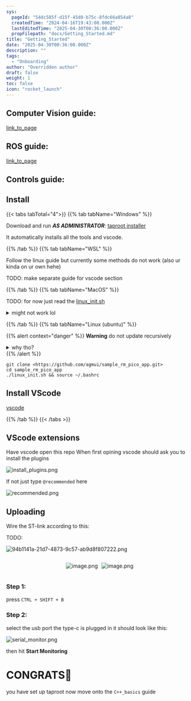 ```yaml
---
sys:
  pageId: "54dc585f-d15f-45d0-b75c-8fdc66a854a8"
  createdTime: "2024-04-16T19:43:00.000Z"
  lastEditedTime: "2025-04-30T00:36:00.000Z"
  propFilepath: "docs/Getting_Started.md"
title: "Getting_Started"
date: "2025-04-30T00:36:00.000Z"
description: ""
tags:
  - "Onboarding"
author: "Overridden author"
draft: false
weight: 1
toc: false
icon: "rocket_launch"
---
```


## Computer Vision guide:

[link_to_page](86d45bc0-388b-4d26-8848-44f255f73d0e)

## ROS guide:

[link_to_page](3c76c1de-ec8f-46d6-8b0a-294005edc2d5)

## Controls guide:

## Install

{{< tabs tabTotal="4">}}
{{% tab tabName="Windows" %}}

Download and run _**AS ADMINISTRATOR**_: [taproot installer](https://github.com/Thornbots/TeachingFreshies/releases/tag/1.0)

It automatically installs all the tools and vscode.

{{% /tab %}}
{{% tab tabName="WSL" %}}

Follow the linux guide but currently some methods do not work (also ur kinda on ur own hehe)

TODO: make separate guide for vscode section

{{% /tab %}}
{{% tab tabName="MacOS" %}}

TODO: for now just read the [linux_init.sh](https://github.com/agmui/sample_rm_pico_app/blob/main/linux_init.sh)

<details>
<summary>might not work lol</summary>

`brew install libusb pkg-config`

Next install: [vscode](https://code.visualstudio.com/Download)

</details>

{{% /tab %}}
{{% tab tabName="Linux (ubuntu)" %}}

{{% alert context="danger" %}}
**Warning** do not update recursively
<details>
<summary>why tho?</summary>
There are some submodules that may go on for a while (like tinyusb) and I highly
recommend you don't need to get them.
If you want to see what submodules I update just look in `linux_init.sh`
</details>
{{% /alert %}}

```shell
git clone <https://github.com/agmui/sample_rm_pico_app.git>
cd sample_rm_pico_app
./linux_init.sh && source ~/.bashrc
```

## Install VScode

[vscode](https://code.visualstudio.com/Download)

{{% /tab %}}
{{< /tabs >}}

## VScode extensions

Have vscode open this repo
When first opining vscode should ask you to install the plugins

![install_plugins.png](https://prod-files-secure.s3.us-west-2.amazonaws.com/d518164a-d88e-44d1-a4ee-3adb3bd8bce0/89bd30f0-1825-4e77-867b-0a41ce370880/install_plugins.png?X-Amz-Algorithm=AWS4-HMAC-SHA256&X-Amz-Content-Sha256=UNSIGNED-PAYLOAD&X-Amz-Credential=ASIAZI2LB466SWWZAXOX%2F20250803%2Fus-west-2%2Fs3%2Faws4_request&X-Amz-Date=20250803T090908Z&X-Amz-Expires=3600&X-Amz-Security-Token=IQoJb3JpZ2luX2VjEPH%2F%2F%2F%2F%2F%2F%2F%2F%2F%2FwEaCXVzLXdlc3QtMiJGMEQCIDkViLgK7OhPp2v7dXEoEdqhZ989wOU8Za317KPV95AbAiAx6j2%2BXTiqG4Ji4AGzmsxfxoTr7RIyEF09Elp446OgZyr%2FAwgqEAAaDDYzNzQyMzE4MzgwNSIMHIsaLfBTBDk9rQYMKtwDgsLCkUT2xtPTAelAM5GngHFimDwSdlWe95vm9Ogtbf6GzIt7TXRT%2BDcd1V%2FSka95hRaLQbcxfG6bNIJE7j0f5ym4fnkn8sZIUE0dBQju8Izicq%2BpscGwijlZNwhqgOmZAY5lqiHcEMGaMVj7U9mD5M6H4kFf18EpnshFK8LjUa89i5NCqLX8oYCEtaURYzRpO9DyvseT03JymRnfJsobjdMNEl%2BIkOGkQvHSTm5OD47vwRlCu%2BsPcgT%2F2y9y8ba3%2Fwfb%2BzEyJKppbTEMab307XODjKV1%2BSMnKAdor5J7%2BYJ95jf3Me%2BgpwMEEOVUQMfosv9YVpMzFARkxDRWkG2sk3LEdoPJcawKl8phnP1iHosDQcN95756KONQrb398G5DMl3abkbHOqWTG83GAEVfAQOUH6bb%2Banuw7IXaOuMqMqnN7bJYlOYd0Yp3H2%2BciyZNjvtNi%2Frl9W1B%2FaSS4XFzvpWBrLdvQE0dRI6BIG6v6zwbuf7kP9gIpuoNqXCDxkKF%2FY8eTTpNDV9c9BGTeTQ0Wh%2BOauU4GzHCzKAl1MJ9ohoGLXAp%2FzNSHeGm3Z6ib2vF3UQxARiCS%2FVBiKl7hArXNWTTjic1s1VlHB4BVJ86v33wxP093T9f5f8EJUwlr%2B8xAY6pgGI6%2FRvLgpHTlc7Fb9fdeOZWgtGpBJE83RlspBZB%2Ba5AbkCrB8A5y6xn7go6mCtbnbdFnYVss3PORiuqCg42R9VMZqeif8LGq8QpQhQ%2FvTe2d97EJ7q3QFDckmsrEXThl7KIhIXQl7vwRKaVyCHcho4aCSWyuS1rkHJqQHQbGzEVXFKCccUM7u07r68KyBEuu5iBwX5fYch1EniR7cR6Nfc0W93F06G&X-Amz-Signature=549c9977bd6ebd651686628e9c01ebfb18342e8ad991679a0f2757c1f4cde07d&X-Amz-SignedHeaders=host&x-amz-checksum-mode=ENABLED&x-id=GetObject)

If not just type `@recommended` here  

![recommended.png](https://prod-files-secure.s3.us-west-2.amazonaws.com/d518164a-d88e-44d1-a4ee-3adb3bd8bce0/61e661e9-5d85-4dfc-be0d-8d2097a5e793/recommended.png?X-Amz-Algorithm=AWS4-HMAC-SHA256&X-Amz-Content-Sha256=UNSIGNED-PAYLOAD&X-Amz-Credential=ASIAZI2LB466SWWZAXOX%2F20250803%2Fus-west-2%2Fs3%2Faws4_request&X-Amz-Date=20250803T090908Z&X-Amz-Expires=3600&X-Amz-Security-Token=IQoJb3JpZ2luX2VjEPH%2F%2F%2F%2F%2F%2F%2F%2F%2F%2FwEaCXVzLXdlc3QtMiJGMEQCIDkViLgK7OhPp2v7dXEoEdqhZ989wOU8Za317KPV95AbAiAx6j2%2BXTiqG4Ji4AGzmsxfxoTr7RIyEF09Elp446OgZyr%2FAwgqEAAaDDYzNzQyMzE4MzgwNSIMHIsaLfBTBDk9rQYMKtwDgsLCkUT2xtPTAelAM5GngHFimDwSdlWe95vm9Ogtbf6GzIt7TXRT%2BDcd1V%2FSka95hRaLQbcxfG6bNIJE7j0f5ym4fnkn8sZIUE0dBQju8Izicq%2BpscGwijlZNwhqgOmZAY5lqiHcEMGaMVj7U9mD5M6H4kFf18EpnshFK8LjUa89i5NCqLX8oYCEtaURYzRpO9DyvseT03JymRnfJsobjdMNEl%2BIkOGkQvHSTm5OD47vwRlCu%2BsPcgT%2F2y9y8ba3%2Fwfb%2BzEyJKppbTEMab307XODjKV1%2BSMnKAdor5J7%2BYJ95jf3Me%2BgpwMEEOVUQMfosv9YVpMzFARkxDRWkG2sk3LEdoPJcawKl8phnP1iHosDQcN95756KONQrb398G5DMl3abkbHOqWTG83GAEVfAQOUH6bb%2Banuw7IXaOuMqMqnN7bJYlOYd0Yp3H2%2BciyZNjvtNi%2Frl9W1B%2FaSS4XFzvpWBrLdvQE0dRI6BIG6v6zwbuf7kP9gIpuoNqXCDxkKF%2FY8eTTpNDV9c9BGTeTQ0Wh%2BOauU4GzHCzKAl1MJ9ohoGLXAp%2FzNSHeGm3Z6ib2vF3UQxARiCS%2FVBiKl7hArXNWTTjic1s1VlHB4BVJ86v33wxP093T9f5f8EJUwlr%2B8xAY6pgGI6%2FRvLgpHTlc7Fb9fdeOZWgtGpBJE83RlspBZB%2Ba5AbkCrB8A5y6xn7go6mCtbnbdFnYVss3PORiuqCg42R9VMZqeif8LGq8QpQhQ%2FvTe2d97EJ7q3QFDckmsrEXThl7KIhIXQl7vwRKaVyCHcho4aCSWyuS1rkHJqQHQbGzEVXFKCccUM7u07r68KyBEuu5iBwX5fYch1EniR7cR6Nfc0W93F06G&X-Amz-Signature=513422ed3dcf16894892baad1a9ba616695d1646bac10b040801d5087e20e14f&X-Amz-SignedHeaders=host&x-amz-checksum-mode=ENABLED&x-id=GetObject)

## Uploading

Wire the ST-link according to this:

TODO:

![94b1141a-21d7-4873-9c57-ab9d8f807222.png](https://prod-files-secure.s3.us-west-2.amazonaws.com/d518164a-d88e-44d1-a4ee-3adb3bd8bce0/e5fad17d-ab82-4300-9f4c-505ab4b1202c/94b1141a-21d7-4873-9c57-ab9d8f807222.png?X-Amz-Algorithm=AWS4-HMAC-SHA256&X-Amz-Content-Sha256=UNSIGNED-PAYLOAD&X-Amz-Credential=ASIAZI2LB466SWWZAXOX%2F20250803%2Fus-west-2%2Fs3%2Faws4_request&X-Amz-Date=20250803T090908Z&X-Amz-Expires=3600&X-Amz-Security-Token=IQoJb3JpZ2luX2VjEPH%2F%2F%2F%2F%2F%2F%2F%2F%2F%2FwEaCXVzLXdlc3QtMiJGMEQCIDkViLgK7OhPp2v7dXEoEdqhZ989wOU8Za317KPV95AbAiAx6j2%2BXTiqG4Ji4AGzmsxfxoTr7RIyEF09Elp446OgZyr%2FAwgqEAAaDDYzNzQyMzE4MzgwNSIMHIsaLfBTBDk9rQYMKtwDgsLCkUT2xtPTAelAM5GngHFimDwSdlWe95vm9Ogtbf6GzIt7TXRT%2BDcd1V%2FSka95hRaLQbcxfG6bNIJE7j0f5ym4fnkn8sZIUE0dBQju8Izicq%2BpscGwijlZNwhqgOmZAY5lqiHcEMGaMVj7U9mD5M6H4kFf18EpnshFK8LjUa89i5NCqLX8oYCEtaURYzRpO9DyvseT03JymRnfJsobjdMNEl%2BIkOGkQvHSTm5OD47vwRlCu%2BsPcgT%2F2y9y8ba3%2Fwfb%2BzEyJKppbTEMab307XODjKV1%2BSMnKAdor5J7%2BYJ95jf3Me%2BgpwMEEOVUQMfosv9YVpMzFARkxDRWkG2sk3LEdoPJcawKl8phnP1iHosDQcN95756KONQrb398G5DMl3abkbHOqWTG83GAEVfAQOUH6bb%2Banuw7IXaOuMqMqnN7bJYlOYd0Yp3H2%2BciyZNjvtNi%2Frl9W1B%2FaSS4XFzvpWBrLdvQE0dRI6BIG6v6zwbuf7kP9gIpuoNqXCDxkKF%2FY8eTTpNDV9c9BGTeTQ0Wh%2BOauU4GzHCzKAl1MJ9ohoGLXAp%2FzNSHeGm3Z6ib2vF3UQxARiCS%2FVBiKl7hArXNWTTjic1s1VlHB4BVJ86v33wxP093T9f5f8EJUwlr%2B8xAY6pgGI6%2FRvLgpHTlc7Fb9fdeOZWgtGpBJE83RlspBZB%2Ba5AbkCrB8A5y6xn7go6mCtbnbdFnYVss3PORiuqCg42R9VMZqeif8LGq8QpQhQ%2FvTe2d97EJ7q3QFDckmsrEXThl7KIhIXQl7vwRKaVyCHcho4aCSWyuS1rkHJqQHQbGzEVXFKCccUM7u07r68KyBEuu5iBwX5fYch1EniR7cR6Nfc0W93F06G&X-Amz-Signature=73930a2fdecc7a4a73321b4750658054137b5a700fa842ab5844f24482168a59&X-Amz-SignedHeaders=host&x-amz-checksum-mode=ENABLED&x-id=GetObject)

<div style="display: flex;flex-direction: row; column-gap:10px; max-width: 630px;justify-content: center;">
<div>

![image.png](https://prod-files-secure.s3.us-west-2.amazonaws.com/d518164a-d88e-44d1-a4ee-3adb3bd8bce0/210ecb78-1116-4d7b-b9b7-2292f66fa2c2/image.png?X-Amz-Algorithm=AWS4-HMAC-SHA256&X-Amz-Content-Sha256=UNSIGNED-PAYLOAD&X-Amz-Credential=ASIAZI2LB4664XTOU2QX%2F20250803%2Fus-west-2%2Fs3%2Faws4_request&X-Amz-Date=20250803T090914Z&X-Amz-Expires=3600&X-Amz-Security-Token=IQoJb3JpZ2luX2VjEPH%2F%2F%2F%2F%2F%2F%2F%2F%2F%2FwEaCXVzLXdlc3QtMiJIMEYCIQDNcFjAvMHEHlcqGJOmBG52LaYWqA2lGtHcZI%2F5%2FRQ0SwIhAL4xPPLwZVXPwVVWVIQthGGjm2oaQgz%2B4GhEbuN6JGLcKv8DCCoQABoMNjM3NDIzMTgzODA1IgweFYfECFcCOMKiIjcq3ANHMf85iEzCNRX%2BrmTywE6nECKCXxENuaoDFR%2BWNsGIXvHZN%2Fdw5buB5uC9pDhXEK4qA5xDf0eu6mCuifrgoB4jlWvR4sblXHNuK6t2n7TbsS1a0mJMhJJR9XeU60oj2V0J8rifurKQC4I6%2FBPHXpbeSKzcd1avG9iLfZwIzm74gHY96O26O2ZU3xfoQqTIirl5RxWX7xKC56ApYVxLGB%2F4rBRTOXvFcGoA3JP3K7mb3rhkR8QsbHk8Jr8WQvhGeC7V43INBdCjIh%2F5knntjC5Laz64fYMfVwFqOrQjHo8SsGGhv7QAlF7B2qdvBJrfJI8GKtrav7c967XRttpQPtQEfpeZag3vYNVgehgj%2B8KYSyxfSdE4qZ%2BxXIl%2FoVV03cV3DZR7Ve5abgtRmzrZH6tudawXeE3lUaPoSwBEUdk0%2BuQ3q%2BzRuW3pwyBI%2Bvg5G4bCKtVpgPWJoBNn1jm%2Bnob9%2FSe6Fu8Nj%2BNe1XORZkJtXqfL%2FqFmq5gRpaUQhtbVsBpP6P34h4Y%2F5VVfM0nbVfbSGoX1nkNh0ErxWc3UaX%2BYiibFadcLIdXpYU%2B%2Fs69VGZOUaXofptP7oKmd5eRzF6pdz7fp9Zd%2BPQ%2B4tFdZgofbBGTKGD0%2Bj5GK%2BmfHojDfv7zEBjqkAYU2JrSD5E17qSkDnlJg%2FDcjEsNGRt9LMHYNYSjU9y4KnSI81mEMZZRORLJaLtFiCRG8Wl9YLqlCJgz%2B0QtHbMjsCz%2BtMAkPURXDa7ajQ1XPJS3G0W4js5Jyj75dk9F6Ot7ih8QGpuhqpSMxuPEZxvmRr18LRqKoVrSHwX5dQsrjYoa5uSTJtKA9Ns%2FK86HNbNN0TdlXrXFoAKEH%2F55nHImmTdLP&X-Amz-Signature=08544bb21cc4fc7f34e8379075284fc1713d2f1978c80437dfc8c40863c1cc4f&X-Amz-SignedHeaders=host&x-amz-checksum-mode=ENABLED&x-id=GetObject)

</div>
<div>

![image.png](https://prod-files-secure.s3.us-west-2.amazonaws.com/d518164a-d88e-44d1-a4ee-3adb3bd8bce0/33a0fd0f-8ca6-4a86-8e09-26e95ded1fff/image.png?X-Amz-Algorithm=AWS4-HMAC-SHA256&X-Amz-Content-Sha256=UNSIGNED-PAYLOAD&X-Amz-Credential=ASIAZI2LB466V6AD53F6%2F20250803%2Fus-west-2%2Fs3%2Faws4_request&X-Amz-Date=20250803T090915Z&X-Amz-Expires=3600&X-Amz-Security-Token=IQoJb3JpZ2luX2VjEPH%2F%2F%2F%2F%2F%2F%2F%2F%2F%2FwEaCXVzLXdlc3QtMiJHMEUCIH8pG02hQbD4CPsr2M39EJsuF%2ByEbv1%2BhPI4bIDmfX1hAiEA%2FBMhWFq%2BookWWHV2%2FHst8F3ltJCF302von%2Fp%2FJgyiN0q%2FwMIKhAAGgw2Mzc0MjMxODM4MDUiDN4Y8JAl9YLPx9Bh4ircAxlW5MHUvdYVAcoS9H5IUzfz5TKTGbaFFpviI5ixSeyeOw7xT7e2780YhhWVDTAtbkTGdoh1mTjFiCqjhEFEdsgCF%2Fpk%2BKZ0zfxuGmIEtd5H8cW7U9LDQNb4Gpi%2B9%2F74qk8Y33QKzhkrCpZjc%2BzNhFT25hvZKf9bnNC1QI%2FvXSSWuMJ5iz6vToepRK1gS6YvCdtJi%2BbjUKb6uHSqjqN0GN%2B1lkSe1EebKlIjfIN3C32y%2FQM8v2FY5Y4cm57dLyzWUp0U9MPbshUMn7turX%2Bv%2FkXGAxS6aawE7PA1M8twdxP3MNYJfDQkLDdJrCoEkovwOVUlV4PqIrjad5nTjrPoF1sH6Pz2ge1PNO0Qxo2ydW%2B6jqSwJBtaYYUv5waCPKkgBGGMSkve3ay%2B6BMTto2nPa4wOb3E5L0Rc7GB2AyJFh8%2F93QF%2FFMz018H%2BzalR0Z3MtAIFXo7Kdmq7v%2B44kCQkdNMhPmQasXn8kHtq4%2BZiJW%2BSx3pIbWbZus43lRXl51EVNMCD8UAgCctRXViZ0w7A8hA2qngwv9sFMJm9BbnOBJYaBCQQZ%2F%2F1UDcGVTVDN4lolJ8jJa9Fy0ui%2BA%2B8DB8BYFiLSvjNz0UEzg%2B8XBR5i%2FTsM9VNQAB2UUV2KZ7MLjIvMQGOqUBnVLwWXaBnVEy2282qBpNERNakn2%2FHU5fig4HE1q7KO5LNvB8Th9mBeZGTkdwygc5%2Btj6srklzPoudq29Hftrsru5fqp2t1Ad6rsA%2BEqd1iEYaYxSgw04T5pHmYa6Lm5oypnuraG7O0iPq%2Fn8IDM1Lg7MzAb37KDRaufH93rlQxYzNy8m4v%2BtN%2FFQmgR4a3pxHxmJDd3vOSSrod3FcznTVAeDF5d5&X-Amz-Signature=42850683fc700a4c12bd5c8a8b89eae023743ff8851ada54ca8f9866518d62cc&X-Amz-SignedHeaders=host&x-amz-checksum-mode=ENABLED&x-id=GetObject)

</div>
</div>

### Step 1:

press `CTRL + SHIFT + B`

### Step 2:

select the usb port the type-c is plugged in it should look like this:

![serial_monitor.png](https://prod-files-secure.s3.us-west-2.amazonaws.com/d518164a-d88e-44d1-a4ee-3adb3bd8bce0/f03f4774-05d4-4393-b6a0-d5efb6d315ab/serial_monitor.png?X-Amz-Algorithm=AWS4-HMAC-SHA256&X-Amz-Content-Sha256=UNSIGNED-PAYLOAD&X-Amz-Credential=ASIAZI2LB466SWWZAXOX%2F20250803%2Fus-west-2%2Fs3%2Faws4_request&X-Amz-Date=20250803T090908Z&X-Amz-Expires=3600&X-Amz-Security-Token=IQoJb3JpZ2luX2VjEPH%2F%2F%2F%2F%2F%2F%2F%2F%2F%2FwEaCXVzLXdlc3QtMiJGMEQCIDkViLgK7OhPp2v7dXEoEdqhZ989wOU8Za317KPV95AbAiAx6j2%2BXTiqG4Ji4AGzmsxfxoTr7RIyEF09Elp446OgZyr%2FAwgqEAAaDDYzNzQyMzE4MzgwNSIMHIsaLfBTBDk9rQYMKtwDgsLCkUT2xtPTAelAM5GngHFimDwSdlWe95vm9Ogtbf6GzIt7TXRT%2BDcd1V%2FSka95hRaLQbcxfG6bNIJE7j0f5ym4fnkn8sZIUE0dBQju8Izicq%2BpscGwijlZNwhqgOmZAY5lqiHcEMGaMVj7U9mD5M6H4kFf18EpnshFK8LjUa89i5NCqLX8oYCEtaURYzRpO9DyvseT03JymRnfJsobjdMNEl%2BIkOGkQvHSTm5OD47vwRlCu%2BsPcgT%2F2y9y8ba3%2Fwfb%2BzEyJKppbTEMab307XODjKV1%2BSMnKAdor5J7%2BYJ95jf3Me%2BgpwMEEOVUQMfosv9YVpMzFARkxDRWkG2sk3LEdoPJcawKl8phnP1iHosDQcN95756KONQrb398G5DMl3abkbHOqWTG83GAEVfAQOUH6bb%2Banuw7IXaOuMqMqnN7bJYlOYd0Yp3H2%2BciyZNjvtNi%2Frl9W1B%2FaSS4XFzvpWBrLdvQE0dRI6BIG6v6zwbuf7kP9gIpuoNqXCDxkKF%2FY8eTTpNDV9c9BGTeTQ0Wh%2BOauU4GzHCzKAl1MJ9ohoGLXAp%2FzNSHeGm3Z6ib2vF3UQxARiCS%2FVBiKl7hArXNWTTjic1s1VlHB4BVJ86v33wxP093T9f5f8EJUwlr%2B8xAY6pgGI6%2FRvLgpHTlc7Fb9fdeOZWgtGpBJE83RlspBZB%2Ba5AbkCrB8A5y6xn7go6mCtbnbdFnYVss3PORiuqCg42R9VMZqeif8LGq8QpQhQ%2FvTe2d97EJ7q3QFDckmsrEXThl7KIhIXQl7vwRKaVyCHcho4aCSWyuS1rkHJqQHQbGzEVXFKCccUM7u07r68KyBEuu5iBwX5fYch1EniR7cR6Nfc0W93F06G&X-Amz-Signature=947212d023861d258cd6fccd4550b4c31f5dc21658578dfb7b75dee489c65c64&X-Amz-SignedHeaders=host&x-amz-checksum-mode=ENABLED&x-id=GetObject)

then hit **Start Monitoring**

# CONGRATS🎉

you have set up taproot now move onto the `C++_basics` guide
